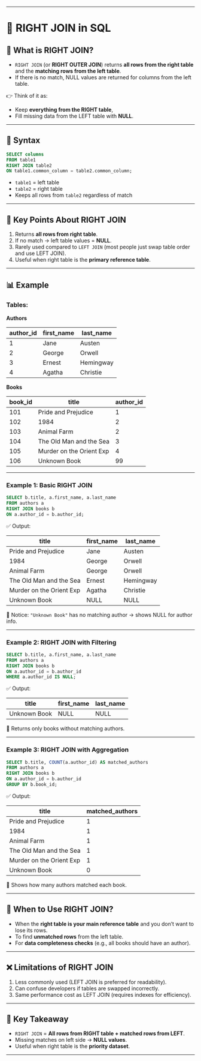 
---

# 🔗 RIGHT JOIN in SQL

## 📝 What is RIGHT JOIN?

* `RIGHT JOIN` (or **RIGHT OUTER JOIN**) returns **all rows from the right table** and the **matching rows from the left table**.
* If there is no match, NULL values are returned for columns from the left table.

👉 Think of it as:

* Keep **everything from the RIGHT table**,
* Fill missing data from the LEFT table with **NULL**.

---

## 📌 Syntax

```sql
SELECT columns
FROM table1
RIGHT JOIN table2
ON table1.common_column = table2.common_column;
```

* `table1` = left table
* `table2` = right table
* Keeps all rows from `table2` regardless of match

---

## 🎯 Key Points About RIGHT JOIN

1. Returns **all rows from right table**.
2. If no match → left table values = **NULL**.
3. Rarely used compared to `LEFT JOIN` (most people just swap table order and use LEFT JOIN).
4. Useful when right table is the **primary reference table**.

---

## 📊 Example

### Tables:

**Authors**

| author\_id | first\_name | last\_name |
| ---------- | ----------- | ---------- |
| 1          | Jane        | Austen     |
| 2          | George      | Orwell     |
| 3          | Ernest      | Hemingway  |
| 4          | Agatha      | Christie   |

**Books**

| book\_id | title                    | author\_id |
| -------- | ------------------------ | ---------- |
| 101      | Pride and Prejudice      | 1          |
| 102      | 1984                     | 2          |
| 103      | Animal Farm              | 2          |
| 104      | The Old Man and the Sea  | 3          |
| 105      | Murder on the Orient Exp | 4          |
| 106      | Unknown Book             | 99         |

---

### Example 1: Basic RIGHT JOIN

```sql
SELECT b.title, a.first_name, a.last_name
FROM authors a
RIGHT JOIN books b
ON a.author_id = b.author_id;
```

✅ Output:

| title                    | first\_name | last\_name |
| ------------------------ | ----------- | ---------- |
| Pride and Prejudice      | Jane        | Austen     |
| 1984                     | George      | Orwell     |
| Animal Farm              | George      | Orwell     |
| The Old Man and the Sea  | Ernest      | Hemingway  |
| Murder on the Orient Exp | Agatha      | Christie   |
| Unknown Book             | NULL        | NULL       |

📌 Notice: `"Unknown Book"` has no matching author → shows NULL for author info.

---

### Example 2: RIGHT JOIN with Filtering

```sql
SELECT b.title, a.first_name, a.last_name
FROM authors a
RIGHT JOIN books b
ON a.author_id = b.author_id
WHERE a.author_id IS NULL;
```

✅ Output:

| title        | first\_name | last\_name |
| ------------ | ----------- | ---------- |
| Unknown Book | NULL        | NULL       |

📌 Returns only books without matching authors.

---

### Example 3: RIGHT JOIN with Aggregation

```sql
SELECT b.title, COUNT(a.author_id) AS matched_authors
FROM authors a
RIGHT JOIN books b
ON a.author_id = b.author_id
GROUP BY b.book_id;
```

✅ Output:

| title                    | matched\_authors |
| ------------------------ | ---------------- |
| Pride and Prejudice      | 1                |
| 1984                     | 1                |
| Animal Farm              | 1                |
| The Old Man and the Sea  | 1                |
| Murder on the Orient Exp | 1                |
| Unknown Book             | 0                |

📌 Shows how many authors matched each book.

---

## 🚀 When to Use RIGHT JOIN?

* When the **right table is your main reference table** and you don’t want to lose its rows.
* To find **unmatched rows** from the left table.
* For **data completeness checks** (e.g., all books should have an author).

---

## ❌ Limitations of RIGHT JOIN

1. Less commonly used (LEFT JOIN is preferred for readability).
2. Can confuse developers if tables are swapped incorrectly.
3. Same performance cost as LEFT JOIN (requires indexes for efficiency).

---

## 🧠 Key Takeaway

* `RIGHT JOIN` = **All rows from RIGHT table + matched rows from LEFT**.
* Missing matches on left side → **NULL values**.
* Useful when right table is the **priority dataset**.

---

